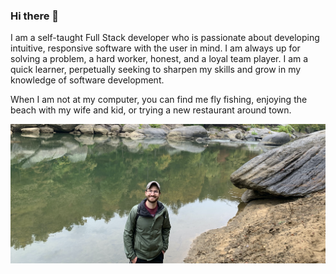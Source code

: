 ### Hi there 👋

I am a self-taught Full Stack developer who is passionate about developing intuitive, responsive software with the user in mind. I am always up for solving a problem, a hard worker, honest, and a loyal team player. I am a quick learner, perpetually seeking to sharpen my skills and grow in my knowledge of software development.

When I am not at my computer, you can find me fly fishing, enjoying the beach with my wife and kid, or trying a new restaurant around town.


![Banner Image of Me](me.jpeg)

<!--
**Joshua-Lucas/Joshua-Lucas** is a ✨ _special_ ✨ repository because its `README.md` (this file) appears on your GitHub profile.

Here are some ideas to get you started:

- 🔭 I’m currently working on ...
- 🌱 I’m currently learning ...
- 👯 I’m looking to collaborate on ...
- 🤔 I’m looking for help with ...
- 💬 Ask me about ...
- 📫 How to reach me: ...
- 😄 Pronouns: ...
- ⚡ Fun fact: ...
-->
